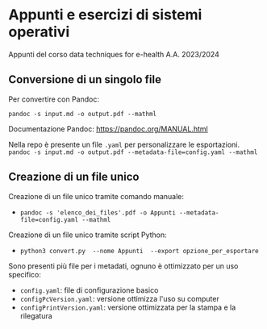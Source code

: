 # Appunti e esercizi di sistemi operativi

Appunti del corso data techniques for e-health A.A. 2023/2024

## Conversione di un singolo file

Per convertire con Pandoc:

`pandoc -s input.md -o output.pdf --mathml`

Documentazione Pandoc: <https://pandoc.org/MANUAL.html>

Nella repo è presente un file `.yaml` per personalizzare le esportazioni.
`pandoc -s input.md -o output.pdf --metadata-file=config.yaml --mathml`

## Creazione di un file unico 

Creazione di un file unico tramite comando manuale:

- `pandoc -s 'elenco_dei_files'.pdf -o Appunti --metadata-file=config.yaml --mathml`

Creazione di un file unico tramite script Python:

- `python3 convert.py  --nome Appunti  --export opzione_per_esportare`

Sono presenti più file per i metadati, ognuno è ottimizzato per un uso specifico:

- `config.yaml`: file di configurazione basico
- `configPcVersion.yaml`: versione ottimizza l'uso su computer
- `configPrintVersion.yaml`: versione ottimizzata per la stampa e la rilegatura
